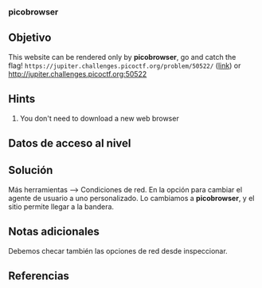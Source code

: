 ### picobrowser
## Objetivo
This website can be rendered only by **picobrowser**, go and catch the flag! `https://jupiter.challenges.picoctf.org/problem/50522/` ([link](https://jupiter.challenges.picoctf.org/problem/50522/)) or http://jupiter.challenges.picoctf.org:50522
## Hints
1. You don't need to download a new web browser
## Datos de acceso al nivel
## Solución
Más herramientas --> Condiciones de red. En la opción para cambiar el agente de usuario a uno personalizado. Lo cambiamos a **picobrowser**, y el sitio permite llegar a la bandera.
## Notas adicionales
Debemos checar también las opciones de red desde inspeccionar.
## Referencias
